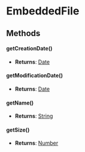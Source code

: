 # EmbeddedFile
## Methods
#### getCreationDate()
- **Returns**: [Date](Date.html)
#### getModificationDate()
- **Returns**: [Date](Date.html)
#### getName()
- **Returns**: [String](String.html)
#### getSize()
- **Returns**: [Number](Number.html)
